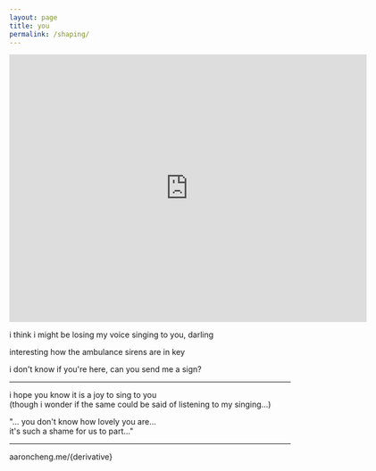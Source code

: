 ```yaml
---
layout: page
title: you
permalink: /shaping/
---
```


<iframe width="640" height="480" src="https://www.youtube.com/embed/JPSYc82HdkQ??modestbranding=1" frameborder="0" allow="accelerometer; autoplay; encrypted-media; gyroscope; picture-in-picture" allowfullscreen></iframe>

i think i might be losing my voice singing to you, darling  

interesting how the ambulance sirens are in key  

i don't know if you're here, can you send me a sign?  

---

i hope you know it is a joy to sing to you  
(though i wonder if the same could be said of listening to my singing...)  

"... you don't know how lovely you are...  
it's such a shame for us to part..."

---

aaroncheng.me/{derivative}
